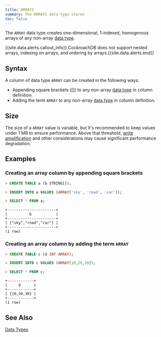 ```yaml
---
title: ARRAYS
summary: The ARRAYS data type stores 
toc: false
---
```


The `ARRAY` data type creates one-dimensional, 1-indexed, homogenous arrays of any non-array [data type](data-types.html).

<div id="toc"></div>

{{site.data.alerts.callout_info}} CockroachDB does not support nested arrays, indexing on arrays, and ordering by arrays.{{site.data.alerts.end}}

## Syntax
A column of data type `ARRAY` can be created in the following ways:


- Appending square brackets ([]) to any non-array [data type](data-types.html) in column definition.
- Adding the term `ARRAY` to any non-array [data type](data-types.html) in column definition.

## Size

The size of a `ARRAY` value is variable, but it's recommended to keep values under 1 MB to ensure performance. Above that threshold, [write amplification](https://en.wikipedia.org/wiki/Write_amplification) and other considerations may cause significant performance degradation.  

## Examples

### Creating an array column by appending square brackets 

~~~ sql
> CREATE TABLE a (b STRING[]);

> INSERT INTO a VALUES (ARRAY['sky', 'road', 'car']);

> SELECT * FROM a;
~~~
~~~
+----------------------+
|          b           |
+----------------------+
| {"sky","road","car"} |
+----------------------+
(1 row)
~~~

### Creating an array column by adding the term `ARRAY`

~~~ sql
> CREATE TABLE c (d INT ARRAY);

> INSERT INTO c VALUES (ARRAY[10,20,30]);

> SELECT * FROM c;
~~~
~~~
+------------+
|     d      |
+------------+
| {10,20,30} |
+------------+
(1 row)
~~~

## See Also

[Data Types](data-types.html)
